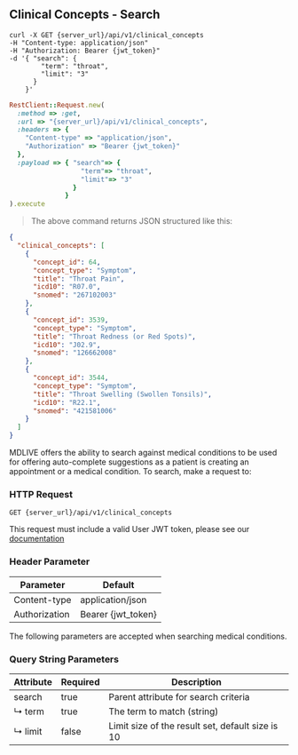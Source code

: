 ## Clinical Concepts - Search

```shell
curl -X GET {server_url}/api/v1/clinical_concepts
-H "Content-type: application/json"
-H "Authorization: Bearer {jwt_token}"
-d '{ "search": {
        "term": "throat",
        "limit": "3"
      }
    }'
```

```ruby
RestClient::Request.new(
  :method => :get,
  :url => "{server_url}/api/v1/clinical_concepts",
  :headers => {
    "Content-type" => "application/json",
    "Authorization" => "Bearer {jwt_token}"
  },
  :payload => { "search"=> {
                  "term"=> "throat",
                  "limit"=> "3"
                }
              }
).execute
```

> The above command returns JSON structured like this:

```json
{
  "clinical_concepts": [
    {
      "concept_id": 64,
      "concept_type": "Symptom",
      "title": "Throat Pain",
      "icd10": "R07.0",
      "snomed": "267102003"
    },
    {
      "concept_id": 3539,
      "concept_type": "Symptom",
      "title": "Throat Redness (or Red Spots)",
      "icd10": "J02.9",
      "snomed": "126662008"
    },
    {
      "concept_id": 3544,
      "concept_type": "Symptom",
      "title": "Throat Swelling (Swollen Tonsils)",
      "icd10": "R22.1",
      "snomed": "421581006"
    }
  ]
}
```
MDLIVE offers the ability to search against medical conditions to be used for offering auto-complete suggestions as a patient is creating an appointment or a medical condition.
To search, make a request to:

### HTTP Request

`GET {server_url}/api/v1/clinical_concepts`

This request must include a valid User JWT token, please see our [documentation](#user-tokens)

### Header Parameter

Parameter | Default
--------- | -------
Content-type | application/json
Authorization| Bearer {jwt_token}

The following parameters are accepted when searching medical conditions.

### Query String Parameters

Attribute    | Required | Description
-------------|----------|------------
search       | true     | Parent attribute for search criteria
↳&nbsp;term  | true     | The term to match (string)
↳&nbsp;limit | false    | Limit size of the result set, default size is 10

